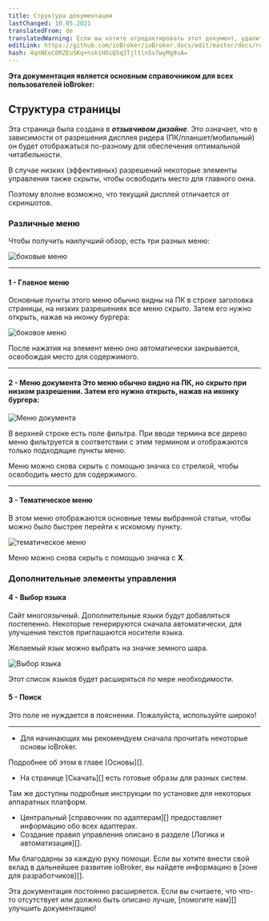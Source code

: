 ```yaml
---
title: Структура документации
lastChanged: 10.05.2021
translatedFrom: de
translatedWarning: Если вы хотите отредактировать этот документ, удалите поле «translatedFrom», в противном случае этот документ будет снова автоматически переведен
editLink: https://github.com/ioBroker/ioBroker.docs/edit/master/docs/ru/intro/README.md
hash: 4qnNEeC0RZEuSKq+nskiHOiQSq3TjltlnSv7wyMg9uA=
---
```

**Эта документация является основным справочником для всех пользователей ioBroker:**

## Структура страницы
Эта страница была создана в ***отзывчивом дизайне***. Это означает, что в зависимости от разрешения дисплея ридера (ПК/планшет/мобильный) он будет отображаться по-разному для обеспечения оптимальной читабельности.

В случае низких (эффективных) разрешений некоторые элементы управления также скрыты, чтобы освободить место для главного окна.

Поэтому вполне возможно, что текущий дисплей отличается от скриншотов.

### Различные меню
Чтобы получить наилучший обзор, есть три разных меню:

![боковые меню](../../de/intro/media/Seite_numbers.png)

---

#### 1 - Главное меню
Основные пункты этого меню обычно видны на ПК в строке заголовка страницы, на низких разрешениях все меню скрыто.
Затем его нужно открыть, нажав на иконку бургера:

![боковое меню](../../de/intro/media/Hauptmenu.png)

После нажатия на элемент меню оно автоматически закрывается, освобождая место для содержимого.

---

#### 2 - Меню документа Это меню обычно видно на ПК, но скрыто при низком разрешении. Затем его нужно открыть, нажав на иконку бургера:
![Меню документа](../../de/intro/media/Dokumenu.png)

В верхней строке есть поле фильтра. При вводе термина все дерево меню фильтруется в соответствии с этим термином и отображаются только подходящие пункты меню.

Меню можно снова скрыть с помощью значка со стрелкой, чтобы освободить место для содержимого.

---

#### 3 - Тематическое меню
В этом меню отображаются основные темы выбранной статьи, чтобы можно было быстрее перейти к искомому пункту.

![тематическое меню](../../de/intro/media/Themenmenu.png)

Меню можно снова скрыть с помощью значка с **X**.

### Дополнительные элементы управления
#### 4 - Выбор языка
Сайт многоязычный. Дополнительные языки будут добавляться постепенно. Некоторые генерируются сначала автоматически, для улучшения текстов приглашаются носители языка.

Желаемый язык можно выбрать на значке земного шара.

![Выбор языка](../../de/intro/media/Languages.png)

Этот список языков будет расширяться по мере необходимости.

#### 5 - Поиск
Это поле не нуждается в пояснении. Пожалуйста, используйте широко!

---

* Для начинающих мы рекомендуем сначала прочитать некоторые основы ioBroker.

Подробнее об этом в главе [Основы][].

* На странице [Скачать][] есть готовые образы для разных систем.

Там же доступны подробные инструкции по установке для некоторых аппаратных платформ.

* Центральный [справочник по адаптерам][] предоставляет информацию обо всех адаптерах.
* Создание правил управления описано в разделе [Логика и автоматизация][].

Мы благодарны за каждую руку помощи. Если вы хотите внести свой вклад в дальнейшее развитие ioBroker, вы найдете информацию в [зоне для разработчиков][].

Эта документация постоянно расширяется. Если вы считаете, что что-то отсутствует или должно быть описано лучше, [помогите нам][] улучшить документацию!

[Grundlagen]: https://www.iobroker.net/#de/documentation/basics/README.md

[Download]: https://www.iobroker.net/#de/download

[Adapter-Referenz]: https://www.iobroker.net/#de/adapters

[Logik & Automatisierung]: https://www.iobroker.net/#de/documentation/logic/examples.md

[Developer Bereich]: https://www.iobroker.net/#de/documentation/dev/adapterdev.md

[helfen Sie uns dabei]: https://forum.iobroker.net/viewtopic.php?f=8&t=16933
